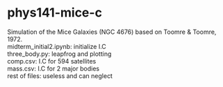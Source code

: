 # phys141-mice-c

Simulation of the Mice Galaxies (NGC 4676) based on Toomre & Toomre, 1972.\
midterm_initial2.ipynb: initialize I.C \
three_body.py: leapfrog and plotting \
comp.csv: I.C for 594 satellites \
mass.csv: I.C for 2 major bodies \
rest of files: useless and can neglect
